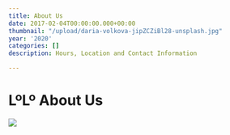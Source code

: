 ```yaml
---
title: About Us
date: 2017-02-04T00:00:00.000+00:00
thumbnail: "/upload/daria-volkova-jipZCZiBl28-unsplash.jpg"
year: '2020'
categories: []
description: Hours, Location and Contact Information

---
```

# **LºLº** About Us

![](/upload/daria-volkova-jipZCZiBl28-unsplash.jpg)